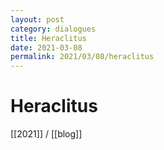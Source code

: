 ```yaml
---
layout: post
category: dialogues
title: Heraclitus
date: 2021-03-08
permalink: 2021/03/08/heraclitus
---
```


# Heraclitus

[[2021]] / [[blog]]